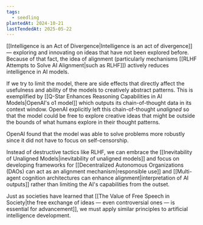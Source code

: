 ```yaml
---
tags:
  - seedling
plantedAt: 2024-10-21
lastTendedAt: 2025-05-22
---
```

[[Intelligence is an Act of Divergence|Intelligence is an act of divergence]] — exploring and innovating on ideas that have not been explored before. Because of that fact, the idea of alignment (particularly mechanisms [[RLHF Attempts to Solve AI Alignment|such as RLHF]]) actively reduces intelligence in AI models.

If we try to limit the model, there are side effects that directly affect the usefulness and ability of the models to creatively abstract patterns. This is exemplified by [[Q-Star Enhances Reasoning Capabilities in AI Models|OpenAI's o1 model]] which outputs its chain-of-thought data in its context window. OpenAI explicitly left this chain-of-thought *unaligned* so that the model could be free to explore creative ideas that might be outside the bounds of what humans explore in their thought patterns.

OpenAI found that the model was able to solve problems more robustly since it did not have to focus on self-censorship.

Instead of destructive tactics like RLHF, we can embrace the [[Inevitability of Unaligned Models|inevitability of unaligned models]] and focus on developing frameworks for [[Decentralized Autonomous Organizations (DAOs) can act as an alignment mechanism|responsible use]] and [[Multi-agent cognition architectures can enhance alignment|interpretation of AI outputs]] rather than limiting the AI's capabilities from the outset.

Just as societies have learned that [[The Value of Free Speech in Society|the free exchange of ideas — even controversial ones — is essential for advancement]], we must apply similar principles to artificial intelligence development.

